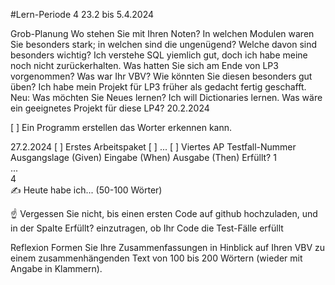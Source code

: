 #Lern-Periode 4
23.2 bis 5.4.2024

Grob-Planung
Wo stehen Sie mit Ihren Noten? In welchen Modulen waren Sie besonders stark; in welchen sind die ungenügend? Welche davon sind besonders wichtig?
Ich verstehe SQL yiemlich gut, doch ich habe meine noch nicht zurückerhalten.
Was hatten Sie sich am Ende von LP3 vorgenommen? Was war Ihr VBV? Wie könnten Sie diesen besonders gut üben?
Ich habe mein Projekt für LP3 früher als gedacht fertig geschafft.
Neu: Was möchten Sie Neues lernen?
Ich will Dictionaries lernen.
Was wäre ein geeignetes Projekt für diese LP4?
20.2.2024



[ ] Ein Programm erstellen das Worter erkennen kann.


27.2.2024
[ ] Erstes Arbeitspaket
[ ] ...
[ ] Viertes AP
Testfall-Nummer	Ausgangslage (Given)	Eingabe (When)	Ausgabe (Then)	Erfüllt?
1				
...				
4				
✍️ Heute habe ich... (50-100 Wörter)

☝️ Vergessen Sie nicht, bis einen ersten Code auf github hochzuladen, und in der Spalte Erfüllt? einzutragen, ob Ihr Code die Test-Fälle erfüllt

Reflexion
Formen Sie Ihre Zusammenfassungen in Hinblick auf Ihren VBV zu einem zusammenhängenden Text von 100 bis 200 Wörtern (wieder mit Angabe in Klammern).
